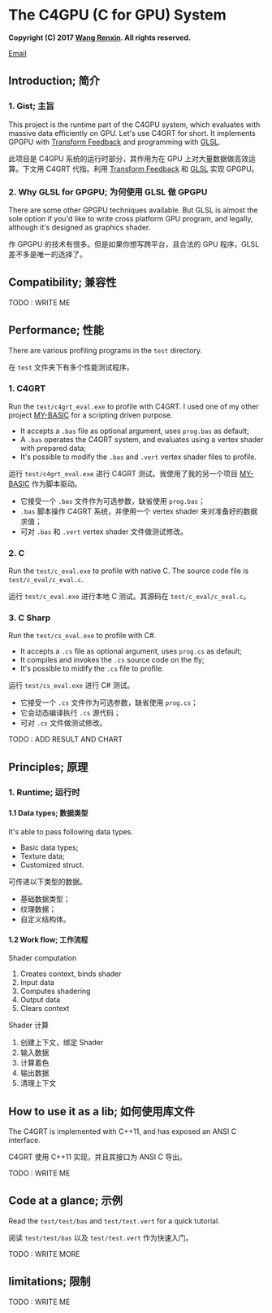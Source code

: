 # The C4GPU (C for GPU) System

**Copyright (C) 2017 [Wang Renxin](https://linkedin.com/in/wangrenxin). All rights reserved.**

[Email](mailto:hellotony521@qq.com)

## Introduction; 简介

### 1. Gist; 主旨

This project is the runtime part of the C4GPU system, which evaluates with massive data efficiently on GPU. Let's use C4GRT for short. It implements GPGPU with [Transform Feedback](https://www.khronos.org/opengl/wiki/Transform_Feedback) and programming with [GLSL](https://en.wikipedia.org/wiki/GLSL).

此项目是 C4GPU 系统的运行时部分，其作用为在 GPU 上对大量数据做高效运算。下文用 C4GRT 代指。利用 [Transform Feedback](https://www.khronos.org/opengl/wiki/Transform_Feedback) 和 [GLSL](https://en.wikipedia.org/wiki/GLSL) 实现 GPGPU。

### 2. Why GLSL for GPGPU; 为何使用 GLSL 做 GPGPU

There are some other GPGPU techniques available. But GLSL is almost the sole option if you'd like to write cross platform GPU program, and legally, although it's designed as graphics shader.

作 GPGPU 的技术有很多。但是如果你想写跨平台，且合法的 GPU 程序，GLSL 差不多是唯一的选择了。

## Compatibility; 兼容性

TODO : WRITE ME

## Performance; 性能

There are various profiling programs in the `test` directory.

在 `test` 文件夹下有多个性能测试程序。

### 1. C4GRT

Run the `test/c4grt_eval.exe` to profile with C4GRT. I used one of my other project [MY-BASIC](https://github.com/paladin-t/my_basic) for a scripting driven purpose.

* It accepts a `.bas` file as optional argument, uses `prog.bas` as default;
* A `.bas` operates the C4GRT system, and evaluates using a vertex shader with prepared data;
* It's possible to modify the `.bas` and `.vert` vertex shader files to profile.

运行 `test/c4grt_eval.exe` 进行 C4GRT 测试。我使用了我的另一个项目 [MY-BASIC](https://github.com/paladin-t/my_basic) 作为脚本驱动。

* 它接受一个 `.bas` 文件作为可选参数，缺省使用 `prog.bas`；
* `.bas` 脚本操作 C4GRT 系统，并使用一个 vertex shader 来对准备好的数据求值；
* 可对 `.bas` 和 `.vert` vertex shader 文件做测试修改。

### 2. C

Run the `test/c_eval.exe` to profile with native C. The source code file is `test/c_eval/c_eval.c`.

运行 `test/c_eval.exe` 进行本地 C 测试。其源码在 `test/c_eval/c_eval.c`。

### 3. C Sharp

Run the `test/cs_eval.exe` to profile with C#.

* It accepts a `.cs` file as optional argument, uses `prog.cs` as default;
* It compiles and invokes the `.cs` source code on the fly;
* It's possible to midify the `.cs` file to profile.

运行 `test/cs_eval.exe` 进行 C# 测试。

* 它接受一个 `.cs` 文件作为可选参数，缺省使用 `prog.cs`；
* 它会动态编译执行 `.cs` 源代码；
* 可对 `.cs` 文件做测试修改。

TODO : ADD RESULT AND CHART

## Principles; 原理

### 1. Runtime; 运行时

#### 1.1 Data types; 数据类型

It's able to pass following data types.

* Basic data types;
* Texture data;
* Customized struct.

可传递以下类型的数据。

* 基础数据类型；
* 纹理数据；
* 自定义结构体。

#### 1.2 Work flow; 工作流程

Shader computation

1. Creates context, binds shader
2. Input data
3. Computes shadering
4. Output data
5. Clears context

Shader 计算

1. 创建上下文，绑定 Shader
2. 输入数据
3. 计算着色
4. 输出数据
5. 清理上下文

## How to use it as a lib; 如何使用库文件

The C4GRT is implemented with C++11, and has exposed an ANSI C interface.

C4GRT 使用 C++11 实现，并且其接口为 ANSI C 导出。

TODO : WRITE ME

## Code at a glance; 示例

Read the `test/test/bas` and `test/test.vert` for a quick tutorial.

阅读 `test/test/bas` 以及 `test/test.vert` 作为快速入门。

TODO : WRITE MORE

## limitations; 限制

TODO : WRITE ME
